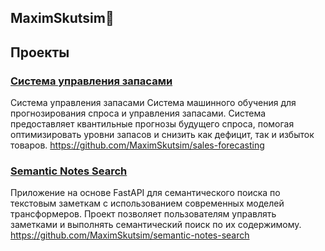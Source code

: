 ## MaximSkutsim👋




## Проекты



### [Система управления запасами](https://github.com/MaximSkutsim/sales-forecasting)
Система управления запасами
Система машинного обучения для прогнозирования спроса и управления запасами. Система предоставляет квантильные прогнозы будущего спроса, помогая оптимизировать уровни запасов и снизить как дефицит, так и избыток товаров.
https://github.com/MaximSkutsim/sales-forecasting





### [Semantic Notes Search](https://github.com/MaximSkutsim/semantic-notes-search)

Приложение на основе FastAPI для семантического поиска по текстовым заметкам с использованием современных моделей трансформеров. Проект позволяет пользователям управлять заметками и выполнять семантический поиск по их содержимому.
https://github.com/MaximSkutsim/semantic-notes-search



